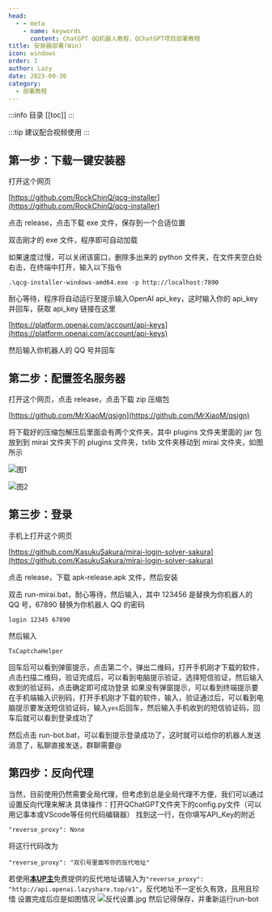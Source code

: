 ```yaml
---
head:
  - - meta
    - name: keywords
      content: ChatGPT QQ机器人教程，QChatGPT项目部署教程
title: 安装器部署(Win)
icon: windows
order: 1
author: Lazy
date: 2023-09-30
category:
  - 部署教程
---
```

:::info 目录
[[toc]]
:::

:::tip 建议配合视频使用
<BiliBili bvid="BV14h4y1w7TC" />
:::


## 第一步：下载一键安装器

打开这个网页

[https://github.com/RockChinQ/qcg-installer](https://github.com/RockChinQ/qcg-installer)

点击 release，点击下载 exe 文件，保存到一个合适位置

双击刚才的 exe 文件，程序即可自动加载

如果速度过慢，可以关闭该窗口，删除多出来的 python 文件夹，在文件夹空白处右击，在终端中打开，输入以下指令

```terminal
.\qcg-installer-windows-amd64.exe -p http://localhost:7890
```

耐心等待，程序将自动运行至提示输入OpenAI api_key，这时输入你的 api_key 并回车，获取 api_key 链接在这里

[https://platform.openai.com/account/api-keys](https://platform.openai.com/account/api-keys)

然后输入你机器人的 QQ 号并回车

## 第二步：配置签名服务器

打开这个网页，点击 release，点击下载 zip 压缩包

[https://github.com/MrXiaoM/qsign](https://github.com/MrXiaoM/qsign)

将下载好的压缩包解压后里面会有两个文件夹，其中 plugins 文件夹里面的 jar 包放到到 mirai 文件夹下的 plugins 文件夹，txlib 文件夹移动到 mirai 文件夹，如图所示

![图1](https://s2.loli.net/2023/08/11/vH4u7jlYCt1iKEG.png)

![图2](https://s2.loli.net/2023/08/11/bC2ZapYwjMAErq4.png)

## 第三步：登录

手机上打开这个网页

[https://github.com/KasukuSakura/mirai-login-solver-sakura](https://github.com/KasukuSakura/mirai-login-solver-sakura)

点击 release，下载 apk-release.apk 文件，然后安装

双击 run-mirai.bat，耐心等待，然后输入，其中 123456 是替换为你机器人的 QQ 号，67890 替换为你机器人 QQ 的密码

```terminal
login 12345 67890
```

然后输入

```terminal
TxCaptchaHelper
```

回车后可以看到弹窗提示，点击第二个，弹出二维码，打开手机刚才下载的软件，点击扫描二维码，验证完成后，可以看到电脑提示验证，选择短信验证，然后输入收到的验证码，点击确定即可成功登录
如果没有弹窗提示，可以看到终端提示要在手机端输入识别码，打开手机刚才下载的软件，输入，验证通过后，可以看到电脑提示要发送短信验证码，输入` yes `后回车，然后输入手机收到的短信验证码，回车后就可以看到登录成功了

然后点击 run-bot.bat，可以看到提示登录成功了，这时就可以给你的机器人发送消息了，私聊直接发送，群聊需要@
## 第四步：反向代理

当然，目前使用仍然需要全局代理，但考虑到总是全局代理不方便，我们可以通过设置反向代理来解决
具体操作：打开QChatGPT文件夹下的config.py文件（可以用记事本或VScode等任何代码编辑器）
找到这一行，在你填写API_Key的附近
```
"reverse_proxy": None
```
将这行代码改为
```
"reverse_proxy": "双引号里面写你的反代地址"
```
若使用[**本UP主**](https://space.bilibili.com/407410594)免费提供的反代地址请输入为`"reverse_proxy": "http://api.openai.lazyshare.top/v1"`，反代地址不一定长久有效，且用且珍惜
设置完成后应是如图情况
![反代设置.jpg](https://s2.loli.net/2023/08/16/GeoiZCbLtfg3uqH.jpg)
然后记得保存，并重新运行run-bot


    